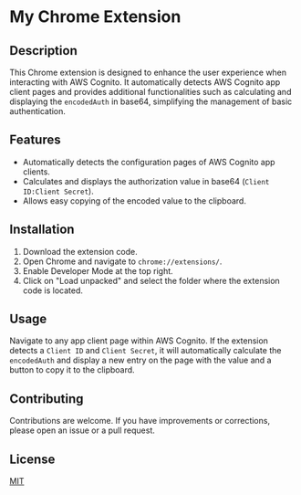 # My Chrome Extension

## Description
This Chrome extension is designed to enhance the user experience when interacting with AWS Cognito. It automatically detects AWS Cognito app client pages and provides additional functionalities such as calculating and displaying the `encodedAuth` in base64, simplifying the management of basic authentication.

## Features
- Automatically detects the configuration pages of AWS Cognito app clients.
- Calculates and displays the authorization value in base64 (`Client ID:Client Secret`).
- Allows easy copying of the encoded value to the clipboard.

## Installation
1. Download the extension code.
2. Open Chrome and navigate to `chrome://extensions/`.
3. Enable Developer Mode at the top right.
4. Click on "Load unpacked" and select the folder where the extension code is located.

## Usage
Navigate to any app client page within AWS Cognito. If the extension detects a `Client ID` and `Client Secret`, it will automatically calculate the `encodedAuth` and display a new entry on the page with the value and a button to copy it to the clipboard.

## Contributing
Contributions are welcome. If you have improvements or corrections, please open an issue or a pull request.

## License
[MIT](https://opensource.org/licenses/MIT)
